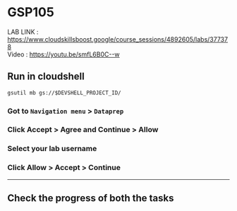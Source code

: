 # GSP105

LAB LINK : https://www.cloudskillsboost.google/course_sessions/4892605/labs/377378 \
Video : https://youtu.be/smfL6B0C--w

## Run in cloudshell

```cmd
gsutil mb gs://$DEVSHELL_PROJECT_ID/
```

### Got to `Navigation menu` > `Dataprep`

### Click Accept > Agree and Continue > Allow

### Select your lab username

### Click Allow > Accept > Continue

---

## Check the progress of both the tasks

